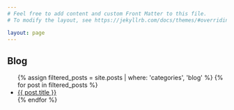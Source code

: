 ```yaml
---
# Feel free to add content and custom Front Matter to this file.
# To modify the layout, see https://jekyllrb.com/docs/themes/#overriding-theme-defaults

layout: page
---
```

<h2>Blog</h2>
<ul>
    {% assign filtered_posts = site.posts | where: 'categories', 'blog' %}
    {% for post in filtered_posts %}
    <li>
        <a href="{{ post.url }}">{{ post.title }}</a>
    </li>
    {% endfor %}
</ul>